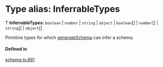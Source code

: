 # Type alias: InferrableTypes

Ƭ **InferrableTypes**: `boolean` \| `number` \| `string` \| `object` \| `boolean`[] \| `number`[] \| `string`[] \| `object`[]

Primitive types for which [generateSchema](../functions/generateSchema.md) can infer a schema.

#### Defined in

[schema.ts:891](https://github.com/coda/packs-sdk/blob/main/schema.ts#L891)

